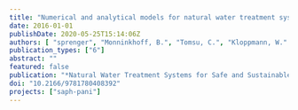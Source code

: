 ```yaml
---
title: "Numerical and analytical models for natural water treatment systems in the Indian context"
date: 2016-01-01
publishDate: 2020-05-25T15:14:06Z
authors: [ "sprenger", "Monninkhoff, B.", "Tomsu, C.", "Kloppmann, W." ]
publication_types: ["6"]
abstract: ""
featured: false
publication: "*Natural Water Treatment Systems for Safe and Sustainable Water Supply in the Indian Context: Saph Pani*"
doi: "10.2166/9781780408392"
projects: ["saph-pani"]
---
```


